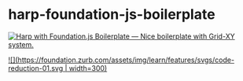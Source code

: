 # harp-foundation-js-boilerplate


[![Harp with Foundation.js Boilerplate — Nice boilerplate with Grid-XY system.]()](https://foundation.zurb.com/sites/docs/xy-grid.html)

[![](https://foundation.zurb.com/assets/img/learn/features/svgs/code-reduction-01.svg | width=300)](https://foundation.zurb.com/sites/docs/xy-grid.html)
